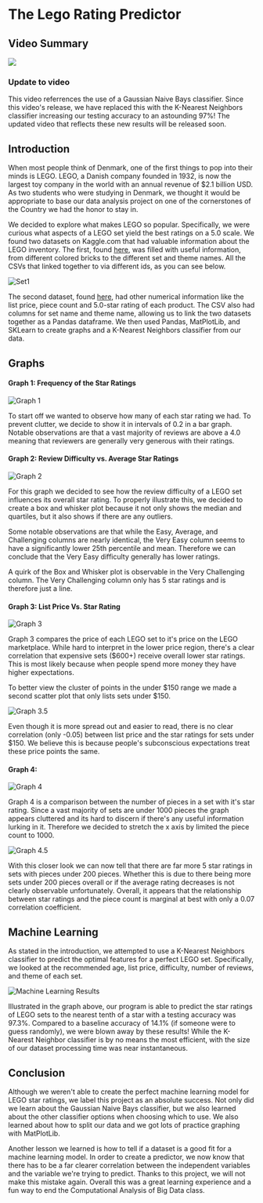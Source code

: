 # The Lego Rating Predictor #

## Video Summary

[![](http://img.youtube.com/vi/29ojAjJZUy0/0.jpg)](http://www.youtube.com/watch?v=29ojAjJZUy0 "LEGO Rating Predictor")
### Update to video
This video referrences the use of a Gaussian Naive Bays classifier. Since this video's release, we have replaced this with the K-Nearest Neighbors classifier increasing our testing accuracy to an astounding 97%! The updated video that reflects these new results will be released soon. 

## Introduction ##
When most people think of Denmark, one of the first things to pop into their minds is LEGO. LEGO, a Danish company founded in 1932, is now the largest toy company in the world with an annual revenue of $2.1 billion USD. As two students who were studying in Denmark, we thought it would be appropriate to base our data analysis project on one of the cornerstones of the Country we had the honor to stay in.

We decided to explore what makes LEGO so popular. Specifically, we were curious what aspects of a LEGO set yield the best ratings on a 5.0 scale. We found two datasets on Kaggle.com that had valuable information about the LEGO inventory. The first, found [here](https://www.kaggle.com/rtatman/lego-database), was filled with useful information, from different colored bricks to the different set and theme names. All the CSVs that linked together to via different ids, as you can see below.

![Set1](./Images/Set1.png)

The second dataset, found [here](https://www.kaggle.com/mterzolo/lego-sets), had other numerical information like the list price, piece count and 5.0-star rating of each product. The CSV also had columns for set name and theme name, allowing us to link the two datasets together as a Pandas dataframe. We then used Pandas, MatPlotLib, and SKLearn to create graphs and a K-Nearest Neighbors classifier from our data.

## Graphs


#### Graph 1: Frequency of the Star Ratings
![Graph 1](./Images/Graph1.png)

To start off we wanted to observe how many of each star rating we had. To prevent clutter, we decide to show it in intervals of 0.2 in a bar graph. Notable observations are that a vast majority of reviews are above a 4.0 meaning that reviewers are generally very generous with their ratings.

#### Graph 2: Review Difficulty vs. Average Star Ratings
![Graph 2](./Images/Graph2.png)

For this graph we decided to see how the review difficulty of a LEGO set influences its overall star rating. To properly illustrate this, we decided to create a box and whisker plot because it not only shows the median and quartiles, but it also shows if there are any outliers.

Some notable observations are that while the Easy, Average, and Challenging columns are nearly identical, the Very Easy column seems to have a significantly lower 25th percentile and mean. Therefore we can conclude that the Very Easy difficulty generally has lower ratings.

A quirk of the Box and Whisker plot is observable in the Very Challenging column. The Very Challenging column only has 5 star ratings and is therefore just a line.

#### Graph 3: List Price Vs. Star Rating
![Graph 3](./Images/Graph3.png)

Graph 3 compares the price of each LEGO set to it's price on the LEGO marketplace. While hard to interpret in the lower price region, there's a clear correlation that expensive sets ($600+) receive overall lower star ratings. This is most likely because when people spend more money they have higher expectations.

To better view the cluster of points in the under $150 range we made a second scatter plot that only lists sets under $150.

![Graph 3.5](./Images/Graph3_5.png)

Even though it is more spread out and easier to read, there is no clear correlation (only -0.05) between list price and the star ratings for sets under $150. We believe this is because people's subconscious expectations treat these price points the same.

#### Graph 4:
![Graph 4](./Images/Graph4.png)

Graph 4 is a comparison between the number of pieces in a set with it's star rating. Since a vast majority of sets are under 1000 pieces the graph appears cluttered and its hard to discern if there's any useful information lurking in it. Therefore we decided to stretch the x axis by limited the piece count to 1000.

![Graph 4.5](./Images/Graph4_5.png)

With this closer look we can now tell that there are far more 5 star ratings in sets with pieces under 200 pieces. Whether this is due to there being more sets under 200 pieces overall or if the average rating decreases is not clearly observable unfortunately.  Overall, it appears that the relationship between star ratings and the piece count is marginal at best with only a 0.07 correlation coefficient.

## Machine Learning
As stated in the introduction, we attempted to use a K-Nearest Neighbors classifier to predict the optimal features for a perfect LEGO set. Specifically, we looked at the recommended age, list price, difficulty, number of reviews, and theme of each set.

![Machine Learning Results](./Images/MLResults2.png)

Illustrated in the graph above, our program is able to predict the star ratings of LEGO sets to the nearest tenth of a star with a testing accuracy was 97.3%. Compared to a baseline accuracy of 14.1% (if someone were to guess randomly), we were blown away by these results! While the K-Nearest Neighbor classifier is by no means the most efficient, with the size of our dataset processing time was near instantaneous.  <!-- At first, we thought we must have coded our model wrong, but after triple checking our code we were certain it was correct. We then tried training our model on many of the different features we had, removing and replacing the initial four listed above, but nothing helped. Upon further inspection, we realized that trying to predict an exact rating was extremely difficult, to the point the baseline accuracy was only 14.12%! -->

## Conclusion

Although we weren't able to create the perfect machine learning model for LEGO star ratings, we label this project as an absolute success. Not only did we learn about the Gaussian Naive Bays classifier, but we also learned about the other classifier options when choosing which to use. We also learned about how to split our data and we got lots of practice graphing with MatPlotLib.

Another lesson we learned is how to tell if a dataset is a good fit for a machine learning model. In order to create a predictor, we now know that there has to be a far clearer correlation between the independent variables and the variable we're trying to predict. Thanks to this project, we will not make this mistake again. Overall this was a great learning experience and a fun way to end the Computational Analysis of Big Data class.
